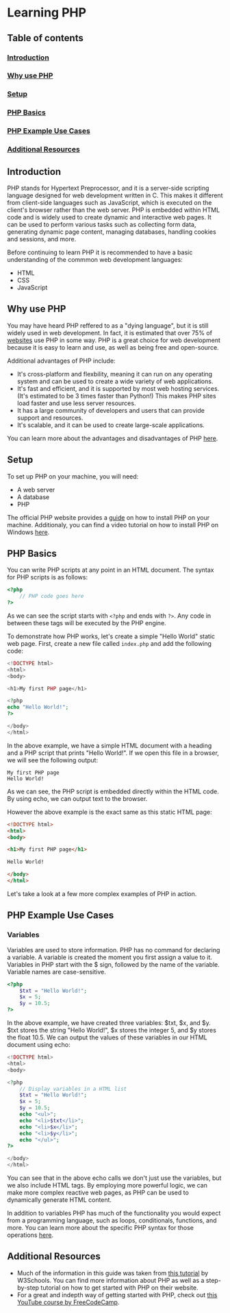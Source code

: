 # Learning PHP

## Table of contents
### [Introduction](#introduction-1)
### [Why use PHP](#why-use-php-1)
### [Setup](#setup-1)
### [PHP Basics](#php-basics-1)
### [PHP Example Use Cases](#php-example-use-cases-1)
### [Additional Resources](#additional-resources-1)


## Introduction
PHP stands for Hypertext Preprocessor, and it is a server-side scripting language designed for web development written in C. This makes it different from client-side languages such as JavaScript, which is executed on the client's browser rather than the web server. PHP is embedded within HTML code and is widely used to create dynamic and interactive web pages. It can be used to perform various tasks such as collecting form data, generating dynamic page content, managing databases, handling cookies and sessions, and more.

Before continuing to learn PHP it is recommended to have a basic understanding of the commmon web development languages:
- HTML
- CSS
- JavaScript

## Why use PHP
You may have heard PHP reffered to as a "dying language", but it is still widely used in web development. In fact, it is estimated that over 75% of [websites](https://w3techs.com/technologies/details/pl-php) use PHP in some way. PHP is a great choice for web development because it is easy to learn and use, as well as being free and open-source.

Additional advantages of PHP include:
- It's cross-platform and flexbility, meaning it can run on any operating system and can be used to create a wide variety of web applications.
- It's fast and efficient, and it is supported by most web hosting services. (It's estimated to be 3 times faster than Python!) This makes PHP sites load faster and use less server resources.
- It has a large community of developers and users that can provide support and resources.
- It's scalable, and it can be used to create large-scale applications.

You can learn more about the advantages and disadvantages of PHP [here](https://anywhere.epam.com/business/pros-and-cons-of-php).

## Setup
To set up PHP on your machine, you will need:
- A web server
- A database
- PHP

The official PHP website provides a [guide](https://www.php.net/manual/en/install.php) on how to install PHP on your machine. Additionaly, you can find a video tutorial on how to install PHP on Windows [here](https://www.youtube.com/watch?v=DTy57Hg1jCk).

## PHP Basics
You can write PHP scripts at any point in an HTML document. The syntax for PHP scripts is as follows:
```php
<?php
    // PHP code goes here
?>
```
As we can see the script starts with `<?php` and ends with `?>`. Any code in between these tags will be executed by the PHP engine.

To demonstrate how PHP works, let's create a simple "Hello World" static web page. First, create a new file called `index.php` and add the following code:
```php
<!DOCTYPE html>
<html>
<body>

<h1>My first PHP page</h1>

<?php
echo "Hello World!";
?>

</body>
</html>
```
In the above example, we have a simple HTML document with a heading and a PHP script that prints "Hello World!". If we open this file in a browser, we will see the following output:
```
My first PHP page
Hello World!
```
As we can see, the PHP script is embedded directly within the HTML code. By using echo, we can output text to the browser. 

However the above example is the exact same as this static HTML page:
```html
<!DOCTYPE html>
<html>
<body>

<h1>My first PHP page</h1>

Hello World!

</body>
</html>
```
Let's take a look at a few more complex examples of PHP in action.

## PHP Example Use Cases
### Variables
Variables are used to store information. PHP has no command for declaring a variable. A variable is created the moment you first assign a value to it. Variables in PHP start with the $ sign, followed by the name of the variable. Variable names are case-sensitive. 

```php
<?php
    $txt = "Hello World!";
    $x = 5;
    $y = 10.5;
?>
```
In the above example, we have created three variables: $txt, $x, and $y. $txt stores the string "Hello World!", $x stores the integer 5, and $y stores the float 10.5. We can output the values of these variables in our HTML document using echo:
```php
<!DOCTYPE html>
<html>
<body>

<?php
    // Display variables in a HTML list
    $txt = "Hello World!";
    $x = 5;
    $y = 10.5;
    echo "<ul>";
    echo "<li>$txt</li>";
    echo "<li>$x</li>";
    echo "<li>$y</li>";
    echo "</ul>";
?>

</body>
</html>
```
You can see that in the above echo calls we don't just use the variables, but we also include HTML tags. By employing more powerful logic, we can make more complex reactive web pages, as PHP can be used to dynamically generate HTML content.   

In addition to variables PHP has much of the functionality you would expect from a programming language, such as loops, conditionals, functions, and more. You can learn more about the specific PHP syntax for those operations [here](https://www.w3schools.com/php/php_if_else.asp).
## Additional Resources
- Much of the information in this guide was taken from [this tutorial](https://www.w3schools.com/php/default.asp) by W3Schools. You can find more information about PHP as well as a step-by-step tutorial on how to get started with PHP on their website.
- For a great and indepth way of getting started with PHP, check out [this YouTube course by FreeCodeCamp](https://www.youtube.com/watch?v=OK_JCtrrv-c&ab_channel=freeCodeCamp.org).
